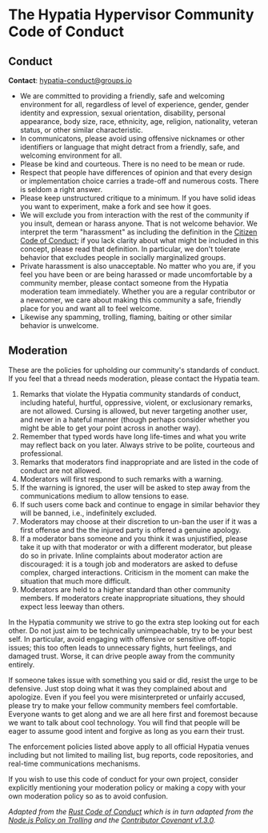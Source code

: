 # The Hypatia Hypervisor Community Code of Conduct

## Conduct

**Contact**: [hypatia-conduct@groups.io](mailto:hypatia-conduct@groups.io)

- We are committed to providing a friendly, safe and welcoming environment
  for all, regardless of level of experience, gender, gender identity and
  expression, sexual orientation, disability, personal appearance, body
  size, race, ethnicity, age, religion, nationality, veteran status, or
  other similar characteristic.
- In communicatons, please avoid using offensive nicknames or other
  identifiers or language that might detract from a friendly, safe, and
  welcoming environment for all.
- Please be kind and courteous.  There is no need to be mean or rude.
- Respect that people have differences of opinion and that every design or
  implementation choice carries a trade-off and numerous costs.  There is
  seldom a right answer.
- Please keep unstructured critique to a minimum.  If you have solid ideas
  you want to experiment, make a fork and see how it goes.
- We will exclude you from interaction with the rest of the community if
  you insult, demean or harass anyone.  That is not welcome behavior.  We
  interpret the term "harassment" as including the definition in the
  [Citizen Code of Conduct](http://citizencodeofconduct.org/); if you lack
  clarity about what might be included in this concept, please read that
  definition.  In particular, we don't tolerate behavior that excludes
  people in socially marginalized groups.
- Private harassment is also unacceptable.  No matter who you are, if you
  feel you have been or are being harassed or made uncomfortable by a
  community member, please contact someone from the Hypatia moderation
  team immediately.  Whether you are a regular contributor or a newcomer,
  we care about making this community a safe, friendly place for you and
  want all to feel welcome.
- Likewise any spamming, trolling, flaming, baiting or other similar
  behavior is unwelcome.

## Moderation

These are the policies for upholding our community's standards of conduct.
If you feel that a thread needs moderation, please contact the Hypatia team.

1. Remarks that violate the Hypatia community standards of conduct, including
   hateful, hurtful, oppressive, violent, or exclusionary remarks, are not
   allowed.  Cursing is allowed, but never targeting another user, and
   never in a hateful manner (though perhaps consider whether you might be
   able to get your point across in another way).
1. Remember that typed words have long life-times and what you write may
   reflect back on you later.  Always strive to be polite, courteous and
   professional.
1. Remarks that moderators find inappropriate and are listed in the code
   of conduct are not allowed.
1. Moderators will first respond to such remarks with a warning.
1. If the warning is ignored, the user will be asked to step away from
   the communications medium to allow tensions to ease.
1. If such users come back and continue to engage in similar behavior they
   will be banned, i.e., indefinitely excluded.
1. Moderators may choose at their discretion to un-ban the user if it was
   a first offense and the the injured party is offered a genuine apology.
1. If a moderator bans someone and you think it was unjustified, please
   take it up with that moderator or with a different moderator, but please
   do so in private.  Inline complaints about moderator action are
   discouraged: it is a tough job and moderators are asked to defuse complex,
   charged interactions.  Criticism in the moment can make the situation
   that much more difficult.
1. Moderators are held to a higher standard than other community members.
   If moderators create inappropriate situations, they should expect less
   leeway than others.

In the Hypatia community we strive to go the extra step looking out for
each other.  Do not just aim to be technically unimpeachable, try to
be your best self.  In particular, avoid engaging with offensive or
sensitive off-topic issues; this too often leads to unnecessary fights,
hurt feelings, and damaged trust.  Worse, it can drive people away from
the community entirely.

If someone takes issue with something you said or did, resist the urge
to be defensive.  Just stop doing what it was they complained about and
apologize.  Even if you feel you were misinterpreted or unfairly accused,
please try to make your fellow community members feel comfortable.
Everyone wants to get along and we are all here first and foremost because
we want to talk about cool technology.  You will find that people will be
eager to assume good intent and forgive as long as you earn their trust.

The enforcement policies listed above apply to all official Hypatia venues
including but not limited to mailing list, bug reports, code repositories,
and real-time communications mechanisms.

If you wish to use this code of conduct for your own project, consider
explicitly mentioning your moderation policy or making a copy with your
own moderation policy so as to avoid confusion.

*Adapted from the
[Rust Code of Conduct](https://www.rust-lang.org/en-US/conduct.html)
which is in turn adapted from the
[Node.js Policy on Trolling](http://blog.izs.me/post/30036893703/policy-on-trolling)
and the
[Contributor Covenant v1.3.0](http://contributor-covenant.org/version/1/3/0/).*
